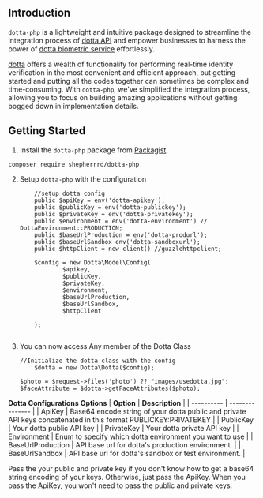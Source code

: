 ## Introduction

`dotta-php` is a lightweight and intuitive package designed to streamline the integration process of [dotta API][dottaapidoc] and empower businesses to harness the power of [dotta biometric service][dottawebsite] effortlessly.

[dotta][dottawebsite] offers a wealth of functionality for performing real-time identity verification in the most convenient and efficient approach, but getting started and putting all the codes together can sometimes be complex and time-consuming. With `dotta-php`, we've simplified the integration process, allowing you to focus on building amazing applications without getting bogged down in implementation details.

## Getting Started

1. Install the `dotta-php` package from [Packagist][packagistlink].

```
composer require shepherrrd/dotta-php
```

2.  Setup `dotta-php` with the configuration

    ```
        //setup dotta config
        public $apiKey = env('dotta-apikey');
        public $publicKey = env('dotta-publickey');
        public $privateKey = env('dotta-privatekey');
        public $environment = env('dotta-environment') // DottaEnvironment::PRODUCTION;
        public $baseUrlProduction = env('dotta-produrl');
        public $baseUrlSandbox env('dotta-sandboxurl');
        public $httpClient = new client() //guzzlehttpclient;

        $config = new Dotta\Model\Config(
                $apikey,
                $publicKey,
                $privateKey,
                $environment,
                $baseUrlProduction,
                $baseUrlSandbox,
                $httpClient

        );


    ```

3.  You can now access Any member of the Dotta Class

    ```
    //Initialize the dotta class with the config
        $dotta = new Dotta\Dotta($config);

    $photo = $request->files('photo') ?? "images/usedotta.jpg";
    $faceAttribute = $dotta->getFaceAttributes($photo);

    ```

**Dotta Configurations Options**
| **Option** | **Description** |
| ---------- | --------------- |
| ApiKey | Base64 encode string of your dotta public and private API keys concatenated in this format PUBLICKEY:PRIVATEKEY |
| PublicKey | Your dotta public API key |
| PrivateKey | Your dotta private API key |
| Environment | Enum to specify which dotta environment you want to use |
| BaseUrlProduction | API base url for dotta's production environment. |
| BaseUrlSandbox | API base url for dotta's sandbox or test environment. |

Pass the your public and private key if you don't know how to get a base64 string encoding of your keys. Otherwise, just pass the ApiKey. When you pass the ApiKey, you won't need to pass the public and private keys.

[dottawebsite]: https://withdotta.com
[dottaapidoc]: https://docs.withdotta.com
[packagistlink]: https://packagist.org/packages/shepherrrd/dotta-php
